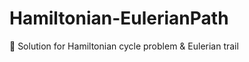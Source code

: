 # Hamiltonian-EulerianPath
:footprints: Solution for Hamiltonian cycle problem &amp; Eulerian trail
